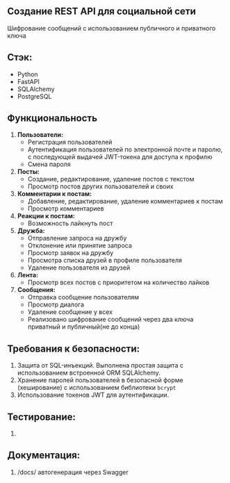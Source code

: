 ##  Создание REST API для социальной сети
Шифрование сообщений с использованием публичного и приватного ключа
## Стэк:
 - Python
 - FastAPI
 - SQLAlchemy
 - PostgreSQL

## Функциональность
1. **Пользователи:**
    - Регистрация пользователей
    - Аутентификация пользователей по электронной почте и паролю, с последующей выдачей JWT-токена для доступа к профилю
    - Смена пароля
2. **Посты:**
    - Создание, редактирование, удаление постов с текстом
    - Просмотр постов других пользователей и своих
3. **Комментарии к постам:**
    - Добавление, редактирование, удаление комментариев к постам
    - Просмотр комментариев 
4. **Реакции к постам:**
    - Возможность лайкнуть пост 
5. **Дружба:**
    - Отправление запроса на дружбу
    - Отклонение или принятие запроса 
    - Просмотр заявок на дружбу
    - Просмотра списка друзей в профиле пользователя
    - Удаление пользователя из друзей
6. **Лента:**
    - Просмотр всех постов с приоритетом на количество лайков
7. **Сообщения:**
    - Отправка сообщение пользователям
    - Просмотр диалога 
    - Удаление сообщение у всех
    - Реализовано шифрование сообщений через два ключа приватный и публичный(не до конца)
## Требования к безопасности:

1. Защита от SQL-инъекций. Выполнена простая защита с использованием встроенной ORM SQLAlchemy.
2. Хранение паролей пользователей в безопасной форме (хеширование) с использованием библиотеки `bcrypt`
3. Использование токенов JWT для аутентификации.

## Тестирование:
1. 

## Документация:
1. /docs/ автогенерация через Swagger
